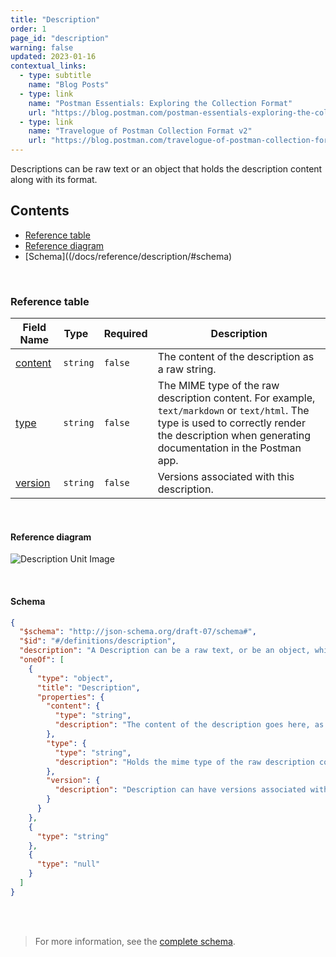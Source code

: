 ```yaml
---
title: "Description"
order: 1
page_id: "description"
warning: false
updated: 2023-01-16
contextual_links:
  - type: subtitle
    name: "Blog Posts"
  - type: link
    name: "Postman Essentials: Exploring the Collection Format"
    url: "https://blog.postman.com/postman-essentials-exploring-the-collection-format/"
  - type: link
    name: "Travelogue of Postman Collection Format v2"
    url: "https://blog.postman.com/travelogue-of-postman-collection-format-v2/"
---
```


Descriptions can be raw text or an object that holds the description content along with its format.

## Contents

- [Reference table](/docs/reference/description/#reference-table)
- [Reference diagram](/docs/reference/description/#reference-diagram)
- [Schema]((/docs/reference/description/#schema)

<br />

### Reference table

Field Name | Type&nbsp;&nbsp; | Required | Description
--- | --- | --- | --
[content](https://github.com/postmanlabs/schemas/blob/da7578c2d71c46de2d39d04fbeebc26570591a44/schemas/draft-07/v2.1.0/collection/description.json#L10) | `string` | `false` | The content of the description as a raw string.
[type](https://github.com/postmanlabs/schemas/blob/da7578c2d71c46de2d39d04fbeebc26570591a44/schemas/draft-07/v2.1.0/collection/description.json#L14) | `string` | `false` | The MIME type of the raw description content. For example, `text/markdown` or `text/html`. The type is used to correctly render the description when generating documentation in the Postman app.
[version](https://github.com/postmanlabs/schemas/blob/da7578c2d71c46de2d39d04fbeebc26570591a44/schemas/draft-07/v2.1.0/collection/description.json#LL18C10-L18C17) | `string` | `false` | Versions associated with this description.

<br />

#### Reference diagram

![Description Unit Image](../../../images/description.jpeg)

<br />

#### Schema

```json
{
  "$schema": "http://json-schema.org/draft-07/schema#",
  "$id": "#/definitions/description",
  "description": "A Description can be a raw text, or be an object, which holds the description along with its format.",
  "oneOf": [
    {
      "type": "object",
      "title": "Description",
      "properties": {
        "content": {
          "type": "string",
          "description": "The content of the description goes here, as a raw string."
        },
        "type": {
          "type": "string",
          "description": "Holds the mime type of the raw description content. E.g: 'text/markdown' or 'text/html'.\nThe type is used to correctly render the description when generating documentation, or in the Postman app."
        },
        "version": {
          "description": "Description can have versions associated with it, which should be put in this property."
        }
      }
    },
    {
      "type": "string"
    },
    {
      "type": "null"
    }
  ]
}
```

<br /><br />

> For more information, see the [complete schema](https://schema.postman.com/collection/json/v2.1.0/draft-07/collection.json).

